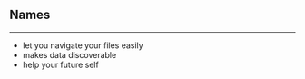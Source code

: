 ## Names

----

  - let you navigate your files easily
  - makes data discoverable
  - help your future self
